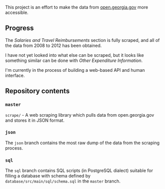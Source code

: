 This project is an effort to make the data from
[open.georgia.gov](http://www.open.georgia.gov/)
more accessible.

## Progress

The _Salaries and Travel Reimbursements_ section is fully scraped,
and all of the data from 2008 to 2012 has been obtained.

I have not yet looked into what else can be scraped, but it looks like
something similar can be done with _Other Expenditure Information_.

I'm currently in the process of building a web-based API and human interface.

## Repository contents

### `master`

`scrape/` -
A web scraping library which pulls data from open.georgia.gov and stores it in JSON format.

### `json`

The `json` branch contains the most raw dump of the data from the scraping process.

### `sql`

The `sql` branch contains SQL scripts (in PostgreSQL dialect) suitable for filling a
database with schema defined by `database/src/main/sql/schema.sql` in the `master` branch.
